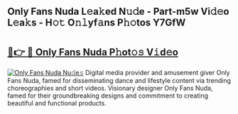 ## Only Fans Nuda L𝚎a𝚔ed N𝚞𝚍e - Part-m5w Vi𝚍𝚎o L𝚎a𝚔s - H𝚘𝚝 O𝚗𝚕yf𝚊ns P𝚑𝚘tos Y7GfW

# <h2><a href="http://kf9ci2.oniu.top/?m=Only+Fans+Nuda">🔗👉 🔴 Only Fans Nuda P𝚑ot𝚘𝚜 V𝚒d𝚎o</a></h2>

[![Only Fans Nuda Nu𝚍e𝚜](https://i.imgur.com/0qMVB7G.gif)](http://kf9ci2.oniu.top/?m=Only+Fans+Nuda)
Digital media provider and amusement giver Only Fans Nuda, famed for disseminating dance and lifestyle content via trending choreographies and short videos. Visionary designer Only Fans Nuda, famed for their groundbreaking designs and commitment to creating beautiful and functional products.  
